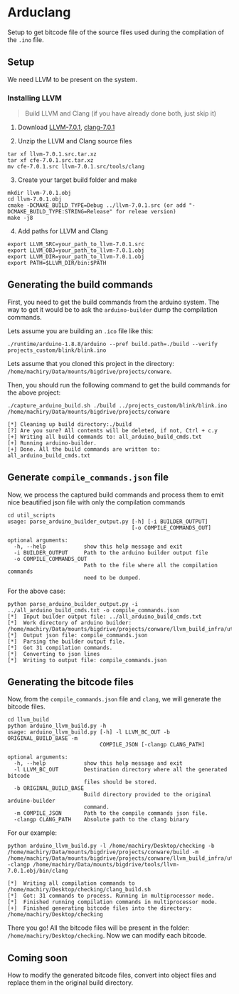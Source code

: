 # Arduclang
Setup to get bitcode file of the source files used during the compilation of the `.ino` file.

## Setup
We need LLVM to be present on the system.

### Installing LLVM
> Build LLVM and Clang (if you have already done both, just skip it)

1) Download [LLVM-7.0.1](http://releases.llvm.org/7.0.1/llvm-7.0.1.src.tar.xz), [clang-7.0.1](http://releases.llvm.org/7.0.1/cfe-7.0.1.src.tar.xz)

2) Unzip the LLVM and Clang source files
```
tar xf llvm-7.0.1.src.tar.xz
tar xf cfe-7.0.1.src.tar.xz
mv cfe-7.0.1.src llvm-7.0.1.src/tools/clang
```

3) Create your target build folder and make
```
mkdir llvm-7.0.1.obj
cd llvm-7.0.1.obj
cmake -DCMAKE_BUILD_TYPE=Debug ../llvm-7.0.1.src (or add "-DCMAKE_BUILD_TYPE:STRING=Release" for releae version)
make -j8  
```

4) Add paths for LLVM and Clang
```
export LLVM_SRC=your_path_to_llvm-7.0.1.src
export LLVM_OBJ=your_path_to_llvm-7.0.1.obj
export LLVM_DIR=your_path_to_llvm-7.0.1.obj
export PATH=$LLVM_DIR/bin:$PATH
```

## Generating the build commands
First, you need to get the build commands from the arduino system. The way to get it would be to ask the `arduino-builder` dump the compilation commands.

Lets assume you are building an `.ico` file like this:
```
./runtime/arduino-1.8.8/arduino --pref build.path=./build --verify projects_custom/blink/blink.ino
```
Lets assume that you cloned this project in the directory:
`/home/machiry/Data/mounts/bigdrive/projects/conware`.

Then, you should run the following command to get the build commands for the above project:
```
./capture_arduino_build.sh ./build ../projects_custom/blink/blink.ino /home/machiry/Data/mounts/bigdrive/projects/conware

[*] Cleaning up build directory:./build
[?] Are you sure? All contents will be deleted, if not, Ctrl + c.y
[+] Writing all build commands to: all_arduino_build_cmds.txt
[+] Running arduino-builder.
[+] Done. All the build commands are written to: all_arduino_build_cmds.txt
```

## Generate `compile_commands.json` file
Now, we process the captured build commands and process them to emit nice beautified json file with only the compilation commands
```
cd util_scripts
usage: parse_arduino_builder_output.py [-h] [-i BUILDER_OUTPUT]
                                       [-o COMPILE_COMMANDS_OUT]

optional arguments:
  -h, --help            show this help message and exit
  -i BUILDER_OUTPUT     Path to the arduino builder output file
  -o COMPILE_COMMANDS_OUT
                        Path to the file where all the compilation commands
                        need to be dumped.
```
For the above case:
```
python parse_arduino_builder_output.py -i ../all_arduino_build_cmds.txt -o compile_commands.json
[*]  Input builder output file: ../all_arduino_build_cmds.txt
[*]  Work directory of arduino builder: /home/machiry/Data/mounts/bigdrive/projects/conware/llvm_build_infra/util_scripts
[*]  Output json file: compile_commands.json
[*]  Parsing the builder output file.
[*]  Got 31 compilation commands.
[*]  Converting to json lines
[*]  Writing to output file: compile_commands.json
```

## Generating the bitcode files
Now, from the `compile_commands.json` file and `clang`, we will generate the bitcode files.
```
cd llvm_build
python arduino_llvm_build.py -h
usage: arduino_llvm_build.py [-h] -l LLVM_BC_OUT -b ORIGINAL_BUILD_BASE -m
                             COMPILE_JSON [-clangp CLANG_PATH]

optional arguments:
  -h, --help            show this help message and exit
  -l LLVM_BC_OUT        Destination directory where all the generated bitcode
                        files should be stored.
  -b ORIGINAL_BUILD_BASE
                        Build directory provided to the original arduino-builder
                        command.
  -m COMPILE_JSON       Path to the compile commands json file.
  -clangp CLANG_PATH    Absolute path to the clang binary

```
For our example:
```
python arduino_llvm_build.py -l /home/machiry/Desktop/checking -b /home/machiry/Data/mounts/bigdrive/projects/conware/build -m /home/machiry/Data/mounts/bigdrive/projects/conware/llvm_build_infra/util_scripts/compile_commands.json -clangp /home/machiry/Data/mounts/bigdrive/tools/llvm-7.0.1.obj/bin/clang

[*]  Writing all compilation commands to /home/machiry/Desktop/checking/clang_build.sh
[*]  Got: 31 commands to process. Running in multiprocessor mode.
[*]  Finished running compilation commands in multiprocessor mode.
[+]  Finished generating bitcode files into the directory: /home/machiry/Desktop/checking
```
There you go!
All the bitcode files will be present in the folder: `/home/machiry/Desktop/checking`. Now we can modify each bitcode.

## Coming soon
How to modify the generated bitcode files, convert into object files and replace them in the original build directory.

